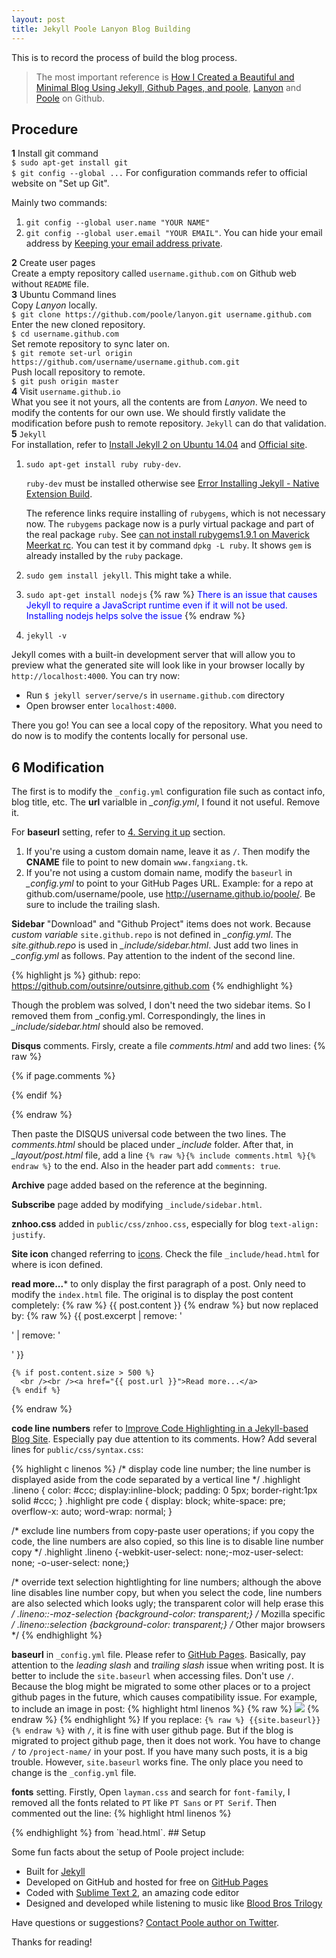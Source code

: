 ```yaml
---
layout: post
title: Jekyll Poole Lanyon Blog Building
---
```


<div class="message">
 This is to record the process of build the blog process.
</div>

>The most important reference is [How I Created a Beautiful and Minimal Blog Using Jekyll, Github Pages, and poole](http://joshualande.com/jekyll-github-pages-poole/), [Lanyon](https://github.com/poole/lanyon) and [Poole](https://github.com/poole) on Github.

## Procedure

**1** Install git command  
`$ sudo apt-get install git`  
`$ git config --global ...` For configuration commands refer to official website on "Set up Git".

Mainly two commands:

1. `git config --global user.name "YOUR NAME"`
2. `git config --global user.email "YOUR EMAIL"`. You can hide your email address by [Keeping your email address private](https://help.github.com/articles/keeping-your-email-address-private/).

**2** Create user pages  
Create a empty repository called `username.github.com` on Github web without `README` file.  
**3** Ubuntu Command lines  
Copy *Lanyon* locally.  
`$ git clone https://github.com/poole/lanyon.git username.github.com`  
Enter the new cloned repository.  
`$ cd username.github.com`  
Set remote repository to sync later on.  
`$ git remote set-url origin https://github.com/username/username.github.com.git`  
Push locall repository to remote.  
`$ git push origin master`  
**4** Visit `username.github.io`  
What you see it not yours, all the contents are from *Lanyon*. We need to modify the contents for our own use. We should firstly validate the modification before push to remote repository. `Jekyll` can do that validation.  
**5** `Jekyll`  
For installation, refer to [Install Jekyll 2 on Ubuntu 14.04](http://michaelchelen.net/81fa/install-jekyll-2-ubuntu-14-04/) and [Official site](http://jekyllrb.com/docs/installation/).

1. `sudo apt-get install ruby ruby-dev`.

    `ruby-dev` must be installed otherwise see [Error Installing Jekyll - Native Extension Build](http://stackoverflow.com/questions/10725767/error-installing-jekyll-native-extension-build).

    The reference links require installing of `rubygems`, which is not necessary now. The `rubygems` package now is a purly virtual package and part of the real package `ruby`. See [can not install rubygems1.9.1 on Maverick Meerkat rc](http://ubuntuforums.org/showthread.php?t=1586035&s=4192711d774022d15589452169ca70a1). You can test it by command `dpkg -L ruby`. It shows `gem` is already installed by the `ruby` package.

2. `sudo gem install jekyll`. This might take a while.
3. `sudo apt-get install nodejs` {% raw %} <span style="color:blue">There is an issue that causes Jekyll to require a JavaScript runtime even if it will not be used. Installing nodejs helps solve the issue</span> {% endraw %}
4. `jekyll -v`

Jekyll comes with a built-in development server that will allow you to preview what the generated site will look like in your browser locally by `http://localhost:4000`. You can try now:

* Run `$ jekyll server/serve/s` in `username.github.com` directory
* Open browser enter `localhost:4000`.

There you go! You can see a local copy of the repository. What you need to do now is to modify the contents locally for personal use.  

## 6 Modification
The first is to modify the `_config.yml` configuration file such as contact info, blog title, etc.
The **url** varialble in *_config.yml*, I found it not useful. Remove it.

For **baseurl** setting, refer to [4. Serving it up](https://github.com/poole/poole#usage) section.  

   1. If you're using a custom domain name, leave it as `/`. Then modify the **CNAME** file to point to new domain `www.fangxiang.tk`.
   2. If you're not using a custom domain name, modify the `baseurl` in *_config.yml* to point to your GitHub Pages URL. Example: for a repo at github.com/username/poole, use http://username.github.io/poole/. Be sure to include the trailing slash.

**Sidebar** "Download" and "Github Project" items does not work. Because *custom variable* `site.github.repo` is not defined in *_config.yml*. The *site.github.repo* is used in *_include/sidebar.html*. Just add two lines in *_config.yml* as follows. Pay attention to the indent of the second line.

{% highlight js %}
github:
  repo:	https://github.com/outsinre/outsinre.github.com
{% endhighlight %}

Though the problem was solved, I don't need the two sidebar items. So I removed them from _config.yml. Correspondingly, the lines in *_include/sidebar.html* should also be removed.

**Disqus** comments. Firsly, create a file *comments.html* and add two lines:
{% raw %}

{% if page.comments %}

{% endif %}

{% endraw %}

Then paste the DISQUS universal code between the two lines. The *comments.html* should be placed under *_include* folder. After that, in *_layout/post.html* file, add a line `{% raw %}{% include comments.html %}{% endraw %}` to the end. Also in the header part add `comments: true`.

**Archive** page added based on the reference at the beginning.

**Subscribe** page added by modifying `_include/sidebar.html`.

**znhoo.css** added in `public/css/znhoo.css`, especially for blog `text-align: justify`.

**Site icon** changed referring to [icons](http://modernweb.com/2013/10/28/building-a-blog-with-jekyll/). Check the file `_include/head.html` for where is icon defined.

**read more...*** to only display the first paragraph of a post. Only need to modify the `index.html` file. The original is to display the post content completely:
{% raw %}
    {{ post.content }}
{% endraw %}
but now replaced by:
{% raw %}
    {{ post.excerpt | remove: '<p>' | remove: '</p>' }}

    {% if post.content.size > 500 %}
      <br /><br /><a href="{{ post.url }}">Read more...</a>
    {% endif %}
{% endraw %}

**code line numbers** refer to <a href="http://demisx.github.io/jekyll/2014/01/13/improve-code-highlighting-in-jekyll.html" target="_blank">Improve Code Highlighting in a Jekyll-based Blog Site</a>. Especially pay due attention to its comments. How? Add several lines for `public/css/syntax.css`:

{% highlight c linenos %}
/* display code line number; the line number is displayed aside from the code separated by a vertical line */
.highlight .lineno { color: #ccc; display:inline-block; padding: 0 5px; border-right:1px solid #ccc; }
.highlight pre code { display: block; white-space: pre; overflow-x: auto; word-wrap: normal; }

/* exclude line numbers from copy-paste user operations; if you copy the code, the line numbers are also copied, so this line is to disable line number copy */
.highlight .lineno {-webkit-user-select: none;-moz-user-select: none; -o-user-select: none;}

/* override text selection hightlighting for line numbers; although the above line disables line number copy, but when you select the code, line numbers are also selected which looks ugly; the transparent color will help erase this */
.lineno::-moz-selection {background-color: transparent;} /* Mozilla specific */
.lineno::selection {background-color: transparent;} /* Other major browsers */
{% endhighlight %}

**baseurl** in `_config.yml` file. Please refer to [GitHub Pages](http://jekyllrb.com/docs/github-pages/). Basically, pay attention to the *leading slash* and *trailing slash* issue when writing post. It is better to include the `site.baseurl` when accessing files. Don't use `/`. Because the blog might be migrated to some other places or to a project github pages in the future, which causes compatibility issue. For example, to include an image in post:
{% highlight html linenos %}
{% raw %}
<img src="{{site.baseurl}}assets/hknight.jpg">
{% endraw %}
{% endhighlight %}
If you replace:
`{% raw %}
{{site.baseurl}}
{% endraw %}`
with `/`, it is fine with user github page. But if the blog is migrated to project github page, then it does not work. You have to change `/` to `/project-name/` in your post. If you have many such posts, it is a big trouble. However, `site.baseurl` works fine. The only place you need to change is the `_config.yml` file.

**fonts** setting.
Firstly, Open `layman.css` and search for `font-family`, I removed all the fonts related to `PT` like `PT Sans` or `PT Serif`. Then commented out the line:
{% highlight html linenos %}
<link rel="stylesheet" href="http://fonts.googleapis.com/css?family=PT+Serif:400,400italic,700%7CPT+Sans:400">
{% endhighlight %}
from `head.html`.
## Setup

Some fun facts about the setup of Poole project include:

* Built for [Jekyll](http://jekyllrb.com)
* Developed on GitHub and hosted for free on [GitHub Pages](https://pages.github.com)
* Coded with [Sublime Text 2](http://sublimetext.com), an amazing code editor
* Designed and developed while listening to music like [Blood Bros Trilogy](https://soundcloud.com/maddecent/sets/blood-bros-series)

Have questions or suggestions? [Contact Poole author on Twitter](https://twitter.com/mdo).

Thanks for reading!
